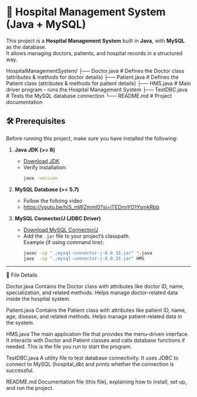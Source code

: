 # 🏥 Hospital Management System (Java + MySQL)

This project is a **Hospital Management System** built in **Java**, with **MySQL** as the database.  
It allows managing doctors, patients, and hospital records in a structured way.

HospitalManagementSystem/
├── Doctor.java       # Defines the Doctor class (attributes & methods for doctor details)
├── Patient.java      # Defines the Patient class (attributes & methods for patient details)
├── HMS.java          # Main driver program - runs the Hospital Management System
├── TestDBC.java      # Tests the MySQL database connection
└── README.md         # Project documentation

## 🛠️ Prerequisites

Before running this project, make sure you have installed the following:

1. **Java JDK (>= 8)**
   - [Download JDK](https://www.oracle.com/java/technologies/javase-downloads.html)  
   - Verify installation:
     ```bash
     java -version
     ```

2. **MySQL Database (>= 5.7)**
   - Follow the folloing video 
   - https://youtu.be/hiS_mWZmmI0?si=iTEDnnYO1YsmkRbb

3. **MySQL Connector/J (JDBC Driver)**
   - [Download MySQL Connector/J](https://dev.mysql.com/downloads/connector/j/)  
   - Add the `.jar` file to your project’s classpath.  
     Example (if using command line):
     ```bash
     javac -cp ".;mysql-connector-j-8.0.33.jar" *.java
     java  -cp ".;mysql-connector-j-8.0.33.jar" HMS
     ```

---


📑 File Details

Doctor.java
Contains the Doctor class with attributes like doctor ID, name, specialization, and related methods.
Helps manage doctor-related data inside the hospital system.

Patient.java
Contains the Patient class with attributes like patient ID, name, age, disease, and related methods.
Helps manage patient-related data in the system.

HMS.java
The main application file that provides the menu-driven interface.
It interacts with Doctor and Patient classes and calls database functions if needed.
This is the file you run to start the program.

TestDBC.java
A utility file to test database connectivity.
It uses JDBC to connect to MySQL (hospital_db) and prints whether the connection is successful.

README.md
Documentation file (this file), explaining how to install, set up, and run the project.
